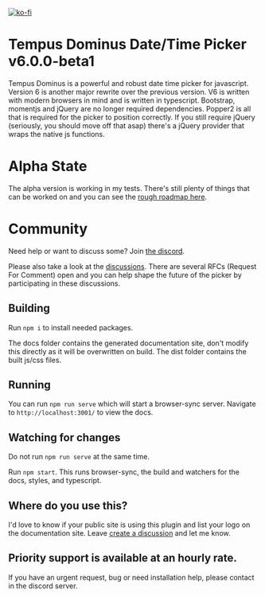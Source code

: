 [![ko-fi](https://ko-fi.com/img/githubbutton_sm.svg)](https://ko-fi.com/R6R53OEFF)

# Tempus Dominus Date/Time Picker v6.0.0-beta1

Tempus Dominus is a powerful and robust date time picker for javascript. Version 6 is another major rewrite over the previous version. V6 is written with modern browsers in mind and is written in typescript. Bootstrap, momentjs and jQuery are no longer required dependencies. Popper2 is all that is required for the picker to position correctly. If you still require jQuery (seriously, you should move off that asap) there's a jQuery provider that wraps the native js functions.

# Alpha State
The alpha version is working in my tests. There's still plenty of things that can be worked on and you can see the [rough roadmap here](https://github.com/Eonasdan/tempus-dominus/projects). 

# Community

Need help or want to discuss some? Join [the discord](https://discord.gg/BHS9jw9YPf).

Please also take a look at the [discussions](https://github.com/Eonasdan/tempus-dominus/discussions). There are several RFCs (Request For Comment) open and you can help shape the future of the picker by participating in these discussions.


## Building

Run `npm i` to install needed packages. 

The docs folder contains the generated documentation site, don't modify this directly as it will be overwritten on build. The dist folder contains the built js/css files.

## Running

You can run `npm run serve` which will start a browser-sync server. Navigate to `http://localhost:3001/` to view the docs.

## Watching for changes
Do not run `npm run serve` at the same time.

Run `npm start`. This runs browser-sync, the build and watchers for the docs, styles, and typescript.

## Where do you use this?
I'd love to know if your public site is using this plugin and list your logo on the documentation site. Leave [create a discussion](https://github.com/Eonasdan/tempus-dominus/discussions/categories/show-your-love) and let me know.

## Priority support is available at an hourly rate.

If you have an urgent request, bug or need installation help, please contact in the discord server.

